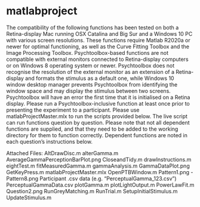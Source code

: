 # matlabproject

The compatibility of the following functions has been tested on both a Retina-display Mac running OSX Catalina and Big Sur and a Windows 10 PC with various screen resolutions. These functions require Matlab R2020a or newer for optimal functioning, as well as the Curve Fitting Toolbox and the Image Processing Toolbox. Psychtoolbox-based functions are not compatible with external monitors connected to Retina-display computers or on Windows 8 operating system or newer. Psychtoolbox does not recognise the resolution of the external monitor as an extension of a Retina-display and formats the stimulus as a default one, while Windows 10 window desktop manager prevents Psychtoolbox from identifying the window space and may display the stimulus between two screens. Psychtoolbox will have an error the first time that it is initialised on a Retina display. Please run a Psychtoolbox-inclusive function at least once prior to presenting the experiment to a participant.
Please use matlabProjectMaster.mlx to run the scripts provided below. The live script can run functions question by question. Please note that not all dependent functions are supplied, and that they need to be added to the working directory for them to function correctly. Dependent functions are noted in each question’s instructions below.

Attached Files:
AltDrawDisc.m
alterGamma.m
AverageGammaPerceptionBarPlot.png
CloseandTidy.m
drawInstructions.m
eightTest.m
fitMeasuredGamma.m
gammaAnalysis.m
GammaDataPlot.png
GetKeyPress.m
matlabProjectMaster.mlx
OpenPTBWindow.m
Pattern1.png - Pattern8.png
Participant .csv data (e.g. “PerceptualGamma_123.csv”)
PerceptualGammaData.csv
plotGamma.m
plotLightOutput.m
PowerLawFit.m
Question2.png
RunGreyMatching.m
RunTrial.m
SetupInitialStimulus.m
UpdateStimulus.m
